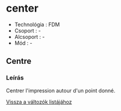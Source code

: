 # center

* Technológia : FDM
* Csoport : -
* Alcsoport : -
* Mód : -

## Centre

### Leírás

Centrer l'impression autour d'un point donné.

[Vissza a változók listájához](/)

